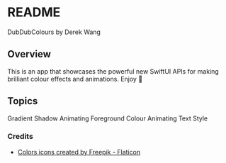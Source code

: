 # README

DubDubColours by Derek Wang

## Overview

This is an app that showcases the powerful new SwiftUI APIs for making brilliant colour effects and animations. 
Enjoy 🥳

## Topics

Gradient
Shadow
Animating Foreground Colour
Animating Text Style


### Credits

- <a href="https://www.flaticon.com/free-icons/colors" title="colors icons">Colors icons created by Freepik - Flaticon</a>
